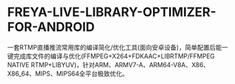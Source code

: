 # FREYA-LIVE-LIBRARY-OPTIMIZER-FOR-ANDROID
一套RTMP直播推流常用库的编译简化/优化工具(面向安卓设备)，简单配置后能一键完成库文件的编译与优化(FFMPEG+X264+FDKAAC+LIBRTMP/FFMPEG NATIVE RTMP+LIBYUV)，针对ARM、ARMV7-A、ARM64-V8A、X86、X86_64、MIPS、MIPS64全平台极致优化。
